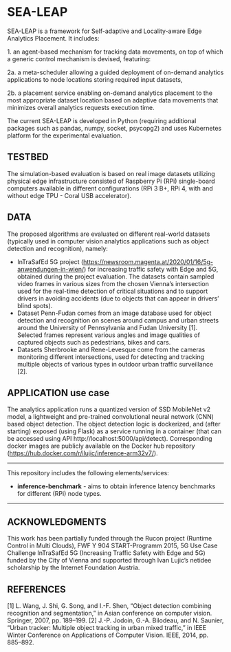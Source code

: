 # SEA-LEAP
SEA-LEAP is a framework for Self-adaptive and Locality-aware Edge Analytics Placement. It includes: 

1\. an agent-based mechanism for tracking data movements, on top of which a generic control mechanism is devised, featuring: 

2a. a meta-scheduler allowing a guided deployment of on-demand analytics applications to node locations storing required input datasets,

2b. a placement service enabling on-demand analytics placement to the most appropriate dataset location based on adaptive data movements that minimizes overall analytics requests execution time.

The current SEA-LEAP is developed in Python (requiring additional packages such as pandas, numpy, socket, psycopg2) and uses Kubernetes platform for the experimental evaluation. 

## TESTBED
The simulation-based evaluation is based on real image datasets utilizing physical edge infrastructure consisted of Raspberry Pi (RPi) single-board computers available in different configurations (RPi 3 B+, RPi 4, with and without edge TPU - Coral USB accelerator).

## DATA
The proposed algorithms are evaluated on different real-world datasets (typically used in computer vision analytics applications such as object detection and recognition), namely:
* InTraSafEd 5G project (https://newsroom.magenta.at/2020/01/16/5g-anwendungen-in-wien/) for increasing traffic safety with Edge and 5G, obtained during the project evaluation. The datasets contain sampled video frames in various sizes from the chosen Vienna’s intersection used for the real-time detection of critical situations
and to support drivers in avoiding accidents (due to objects that can appear in drivers’ blind spots).
* Dataset Penn-Fudan comes from an image database used for object detection and recognition on scenes around campus and urban streets around the University of Pennsylvania
and Fudan University [1]. Selected frames represent various angles and image qualities of captured objects such as pedestrians, bikes and cars.
* Datasets Sherbrooke and Rene-Levesque come from the cameras monitoring different intersections, used for detecting and tracking multiple objects of various types in outdoor
urban traffic surveillance [2].

## APPLICATION use case
The analytics application runs a quantized version of SSD MobileNet v2 model, a lightweight and pre-trained convolutional neural network (CNN) based object detection. The object detection logic is dockerized, and (after starting) exposed (using Flask) as a service running in a container (that can be accessed using API http://localhost:5000/api/detect). Corresponding docker images are publicly available on the Docker hub repository (https://hub.docker.com/r/ilujic/inference-arm32v7/).

*******************************************************************
This repository includes the following elements/services:

- **inference-benchmark** - aims to obtain inference latency benchmarks for different (RPi) node types. 


*******************************************************************


## ACKNOWLEDGMENTS 
This work has been partially funded through the Rucon project (Runtime Control in Multi Clouds), FWF Y 904 START-Programm 2015, 5G Use Case Challenge InTraSafEd 5G (Increasing Traffic Safety with Edge and 5G) funded by the City of Vienna and supported through Ivan Lujic’s netidee scholarship by the Internet Foundation Austria.

## REFERENCES 
[1] L. Wang, J. Shi, G. Song, and I.-F. Shen, “Object detection combining recognition and segmentation,” in Asian conference on computer vision. Springer, 2007, pp. 189–199.
[2] J.-P. Jodoin, G.-A. Bilodeau, and N. Saunier, “Urban tracker: Multiple object tracking in urban mixed traffic,” in IEEE Winter Conference on Applications of Computer Vision. IEEE, 2014, pp. 885–892.
